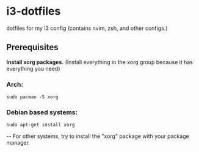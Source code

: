 # i3-dotfiles
dotfiles for my i3 config (contains nvim, zsh, and other configs.)

## Prerequisites 

**Install xorg packages.**
(Install everything in the xorg group because it has everything you need)

### Arch:
```
sudo pacman -S xorg
```
### Debian based systems:
```
sudo apt-get install xorg
```
-- For other systems, try to install the "xorg" package with your package manager.


